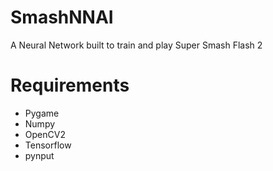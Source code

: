 # SmashNNAI
A Neural Network built to train and play Super Smash Flash 2

# Requirements
- Pygame
- Numpy
- OpenCV2
- Tensorflow
- pynput
